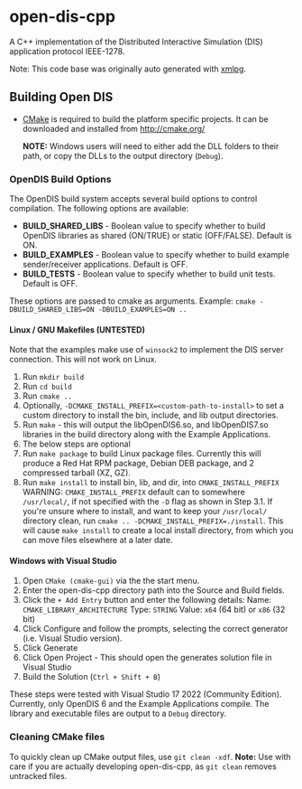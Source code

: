 # open-dis-cpp
A C++ implementation of the Distributed Interactive Simulation (DIS) application protocol IEEE-1278.

Note: This code base was originally auto generated with [xmlpg](https://github.com/jackguy80/xmlpg).

## Building Open DIS

* [CMake](http://cmake.org/) is required to build the platform specific projects.
  It can be downloaded and installed from http://cmake.org/

  **NOTE:** Windows users will need to either add the DLL folders to their path, or copy the DLLs to the output directory (`Debug`).

### OpenDIS Build Options

The OpenDIS build system accepts several build options to control compilation. The following options are available:

* **BUILD_SHARED_LIBS** - Boolean value to specify whether to build OpenDIS libraries as shared (ON/TRUE) or static (OFF/FALSE). Default is ON.
* **BUILD_EXAMPLES** - Boolean value to specify whether to build example sender/receiver applications. Default is OFF.
* **BUILD_TESTS** - Boolean value to specify whether to build unit tests. Default is OFF.

These options are passed to cmake as arguments. Example: `cmake -DBUILD_SHARED_LIBS=ON -DBUILD_EXAMPLES=ON ..`

#### Linux / GNU Makefiles (UNTESTED)

Note that the examples make use of `winsock2` to implement the DIS server connection. This will not work on Linux.

1. Run `mkdir build`
1. Run `cd build`
1. Run `cmake ..`
  1. Optionally, `-DCMAKE_INSTALL_PREFIX=<custom-path-to-install>` to set a custom directory to install the bin, include, and lib output directories.
1. Run `make` - this will output the libOpenDIS6.so, and libOpenDIS7.so libraries in the build directory along with the Example Applications.
1. The below steps are optional
  1. Run `make package` to build Linux package files. Currently this will produce a Red Hat RPM package, Debian DEB package, and 2 compressed tarball (XZ, GZ).
  1. Run `make install` to install bin, lib, and dir, into `CMAKE_INSTALL_PREFIX`
     WARNING: `CMAKE_INSTALL_PREFIX` default can to somewhere `/usr/local/`, if not specified with the `-D` flag as shown in Step 3.1.
     If you're unsure where to install, and want to keep your `/usr/local/` directory clean, run `cmake .. -DCMAKE_INSTALL_PREFIX=./install`.
     This will cause `make install` to create a local install directory, from which you can move files elsewhere at a later date.

#### Windows with Visual Studio
1. Open `CMake (cmake-gui)` via the the start menu.
2. Enter the open-dis-cpp directory path into the Source and Build fields.
3. Click the `+ Add Entry` button and enter the following details:
  Name: `CMAKE_LIBRARY_ARCHITECTURE`
  Type: `STRING`
  Value: `x64` (64 bit) or `x86` (32 bit)
4. Click Configure and follow the prompts, selecting the correct generator (i.e. Visual Studio version).
5. Click Generate
6. Click Open Project - This should open the generates solution file in Visual Studio
7. Build the Solution (`Ctrl + Shift + B`)

These steps were tested with Visual Studio 17 2022 (Community Edition).
Currently, only OpenDIS 6 and the Example Applications compile.
The library and executable files are output to a `Debug` directory.

### Cleaning CMake files

To quickly clean up CMake output files, use `git clean -xdf`.
**Note:** Use with care if you are actually developing open-dis-cpp, as `git clean` removes untracked files.
